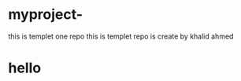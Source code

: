 # myproject-
this is templet one  repo
this is templet repo is create by khalid ahmed 
<h1>hello</h1>
